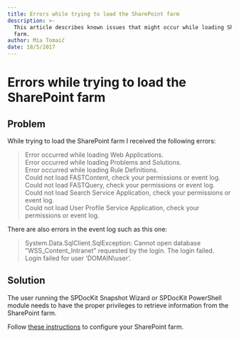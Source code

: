 ```yaml
---
title: Errors while trying to load the SharePoint farm
description: >-
  This article describes known issues that might occur while loading SharePoint
  farm.
author: Mia Tomaić
date: 18/5/2017
---
```


# Errors while trying to load the SharePoint farm

## Problem

While trying to load the SharePoint farm I received the following errors:

> Error occurred while loading Web Applications.  
> Error occurred while loading Problems and Solutions.  
> Error occurred while loading Rule Definitions.  
> Could not load FASTContent, check your permissions or event log.  
> Could not load FASTQuery, check your permissions or event log.  
> Could not load Search Service Application, check your permissions or event log.  
> Could not load User Profile Service Application, check your permissions or event log.

There are also errors in the event log such as this one:

> System.Data.SqlClient.SqlException: Cannot open database ”WSS\_Content\_Intranet” requested by the login. The login failed.  
> Login failed for user ‘DOMAIN\user’.

## Solution

The user running the SPDocKit Snapshot Wizard or SPDocKit PowerShell module needs to have the proper privileges to retrieve information from the SharePoint farm.

Follow [these instructions](../../requirements/user-permission-requirements.md) to configure your SharePoint farm.

